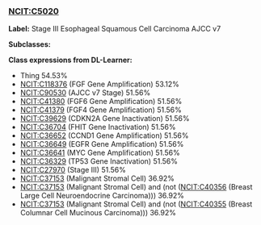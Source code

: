 
### [NCIT:C5020](http://purl.obolibrary.org/obo/NCIT_C5020)
**Label:** Stage III Esophageal Squamous Cell Carcinoma AJCC v7

**Subclasses:** 

**Class expressions from DL-Learner:**

- Thing 54.53%
- [NCIT:C118376](http://purl.obolibrary.org/obo/NCIT_C118376) (FGF Gene Amplification) 53.12%
- [NCIT:C90530](http://purl.obolibrary.org/obo/NCIT_C90530) (AJCC v7 Stage) 51.56%
- [NCIT:C41380](http://purl.obolibrary.org/obo/NCIT_C41380) (FGF6 Gene Amplification) 51.56%
- [NCIT:C41379](http://purl.obolibrary.org/obo/NCIT_C41379) (FGF4 Gene Amplification) 51.56%
- [NCIT:C39629](http://purl.obolibrary.org/obo/NCIT_C39629) (CDKN2A Gene Inactivation) 51.56%
- [NCIT:C36704](http://purl.obolibrary.org/obo/NCIT_C36704) (FHIT Gene Inactivation) 51.56%
- [NCIT:C36652](http://purl.obolibrary.org/obo/NCIT_C36652) (CCND1 Gene Amplification) 51.56%
- [NCIT:C36649](http://purl.obolibrary.org/obo/NCIT_C36649) (EGFR Gene Amplification) 51.56%
- [NCIT:C36641](http://purl.obolibrary.org/obo/NCIT_C36641) (MYC Gene Amplification) 51.56%
- [NCIT:C36329](http://purl.obolibrary.org/obo/NCIT_C36329) (TP53 Gene Inactivation) 51.56%
- [NCIT:C27970](http://purl.obolibrary.org/obo/NCIT_C27970) (Stage III) 51.56%
- [NCIT:C37153](http://purl.obolibrary.org/obo/NCIT_C37153) (Malignant Stromal Cell) 36.92%
- [NCIT:C37153](http://purl.obolibrary.org/obo/NCIT_C37153) (Malignant Stromal Cell) and (not ([NCIT:C40356](http://purl.obolibrary.org/obo/NCIT_C40356) (Breast Large Cell Neuroendocrine Carcinoma))) 36.92%
- [NCIT:C37153](http://purl.obolibrary.org/obo/NCIT_C37153) (Malignant Stromal Cell) and (not ([NCIT:C40355](http://purl.obolibrary.org/obo/NCIT_C40355) (Breast Columnar Cell Mucinous Carcinoma))) 36.92%


